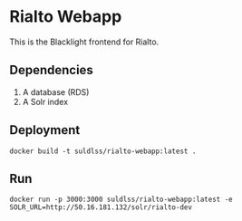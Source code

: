 # Rialto Webapp

This is the Blacklight frontend for Rialto.


## Dependencies

1. A database (RDS)
1. A Solr index


## Deployment

```
docker build -t suldlss/rialto-webapp:latest .
```

## Run

```
docker run -p 3000:3000 suldlss/rialto-webapp:latest -e SOLR_URL=http://50.16.181.132/solr/rialto-dev
```
